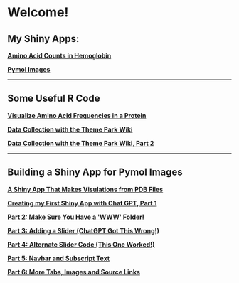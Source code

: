 # Welcome!

## My Shiny Apps:

**[Amino Acid Counts in Hemoglobin](https://tammielisa.shinyapps.io/hemox/)**

**[Pymol Images](https://tammielisa.shinyapps.io/hemo2/)**

_________________________

## Some Useful R Code

**[Visualize Amino Acid Frequencies in a Protein](rproseq.md)**

**[Data Collection with the Theme Park Wiki](disneywait.md)**

**[Data Collection with the Theme Park Wiki, Part 2](disneywait2.md)**

_________________________

## Building a Shiny App for Pymol Images

**[A Shiny App That Makes Visulations from PDB Files](hemoshiny.md)**

**[Creating my First Shiny App with Chat GPT, Part 1](pymolshiny1.md)**

**[Part 2: Make Sure You Have a 'WWW' Folder!](pymolshiny2.md)**

**[Part 3: Adding a Slider (ChatGPT Got This Wrong!)](pymolshiny3.md)**

**[Part 4: Alternate Slider Code (This One Worked!)](pymolshiny4.md)**

**[Part 5: Navbar and Subscript Text](pymolshiny5.md)**

**[Part 6: More Tabs, Images and Source Links](pymolshiny6)**

